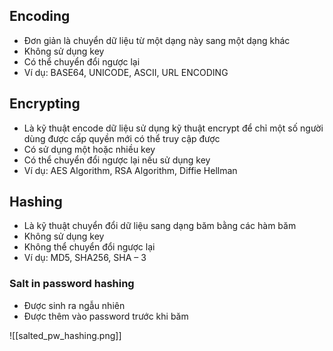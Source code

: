 ## Encoding
- Đơn giản là chuyển dữ liệu từ một dạng này sang một dạng khác
- Không sử dụng key
- Có thể chuyển đổi ngược lại
- Ví dụ: BASE64, UNICODE, ASCII, URL ENCODING
## Encrypting
- Là kỹ thuật encode dữ liệu sử dụng kỹ thuật encrypt để chỉ một số người dùng được cấp quyền mới có thể truy cập được
- Có sử dụng một hoặc nhiều key
- Có thể chuyển đổi ngược lại nếu sử dụng key
- Ví dụ: AES Algorithm, RSA Algorithm, Diffie Hellman
## Hashing
- Là kỹ thuật chuyển đổi dữ liệu sang dạng băm bằng các hàm băm
- Không sử dụng key
- Không thể chuyển đổi ngược lại
- Ví dụ: MD5, SHA256, SHA – 3
### Salt in password hashing
- Được sinh ra ngẫu nhiên
- Được thêm vào password trước khi băm

![[salted_pw_hashing.png]]